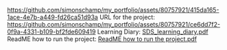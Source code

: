 

https://github.com/simonschamp/my_portfolio/assets/80757921/415da165-1ace-4e7b-a449-fd26ca51d93a
URL for the project:  https://github.com/simonschamp/my_portfolio/assets/80757921/ce6dd7f2-0f9a-4331-b109-bf2fde609419
Learning Diary:  [SDS_learning_diary.pdf](https://github.com/user-attachments/files/16042708/SDS_learning_diary.pdf)
ReadME how to run the project:  [ReadME how to run the project.pdf](https://github.com/user-attachments/files/16044185/ReadME.how.to.run.the.project.pdf)


